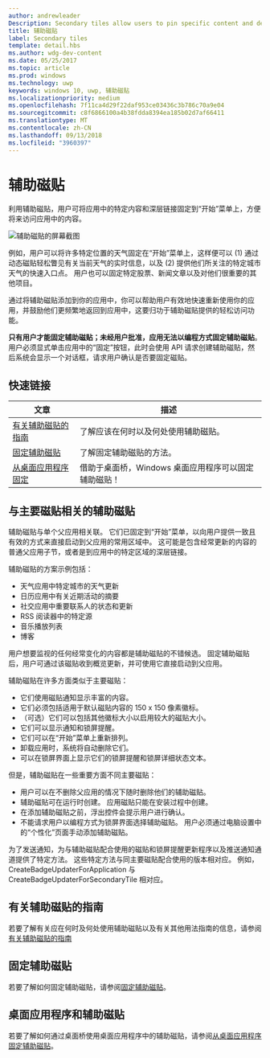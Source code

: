 ```yaml
---
author: andrewleader
Description: Secondary tiles allow users to pin specific content and deep links from your app onto their Start menu, providing easy future access to the content within your app.
title: 辅助磁贴
label: Secondary tiles
template: detail.hbs
ms.author: wdg-dev-content
ms.date: 05/25/2017
ms.topic: article
ms.prod: windows
ms.technology: uwp
keywords: windows 10, uwp, 辅助磁贴
ms.localizationpriority: medium
ms.openlocfilehash: 7f11ca4d29f22daf953ce03436c3b786c70a9e04
ms.sourcegitcommit: c8f6866100a4b38fdda8394ea185b02d7af66411
ms.translationtype: MT
ms.contentlocale: zh-CN
ms.lasthandoff: 09/13/2018
ms.locfileid: "3960397"
---
```

# <a name="secondary-tiles"></a>辅助磁贴


利用辅助磁贴，用户可将应用中的特定内容和深层链接固定到“开始”菜单上，方便将来访问应用中的内容。

![辅助磁贴的屏幕截图](images/secondarytiles.png)

例如，用户可以将许多特定位置的天气固定在“开始”菜单上，这样便可以 (1) 通过动态磁贴轻松瞥见有关当前天气的实时信息，以及 (2) 提供他们所关注的特定城市天气的快速入口点。 用户也可以固定特定股票、新闻文章以及对他们很重要的其他项目。

通过将辅助磁贴添加到你的应用中，你可以帮助用户有效地快速重新使用你的应用，并鼓励他们更频繁地返回到应用中，这要归功于辅助磁贴提供的轻松访问功能。

**只有用户才能固定辅助磁贴；未经用户批准，应用无法以编程方式固定辅助磁贴**。 用户必须显式单击应用中的“固定”按钮，此时会使用 API 请求创建辅助磁贴，然后系统会显示一个对话框，请求用户确认是否要固定磁贴。

## <a name="quick-links"></a>快速链接

| 文章 | 描述 |
| --- | --- |
| [有关辅助磁贴的指南](secondary-tiles-guidance.md) | 了解应该在何时以及何处使用辅助磁贴。 |
| [固定辅助磁贴](secondary-tiles-pinning.md) | 了解固定辅助磁贴的方法。 |
| [从桌面应用程序固定](secondary-tiles-desktop-pinning.md) | 借助于桌面桥，Windows 桌面应用程序可以固定辅助磁贴！ |


## <a name="secondary-tiles-in-relation-to-primary-tiles"></a>与主要磁贴相关的辅助磁贴

辅助磁贴与单个父应用相关联。 它们已固定到“开始”菜单，以向用户提供一致且有效的方式来直接启动到父应用的常用区域中。 这可能是包含经常更新的内容的普通父应用子节，或者是到应用中的特定区域的深层链接。

辅助磁贴的方案示例包括：

* 天气应用中特定城市的天气更新
* 日历应用中有关近期活动的摘要
* 社交应用中重要联系人的状态和更新
* RSS 阅读器中的特定源
* 音乐播放列表
* 博客

用户想要监视的任何经常变化的内容都是辅助磁贴的不错候选。 固定辅助磁贴后，用户可通过该磁贴收到概览更新，并可使用它直接启动到父应用。

辅助磁贴在许多方面类似于主要磁贴：

* 它们使用磁贴通知显示丰富的内容。
* 它们必须包括适用于默认磁贴内容的 150 x 150 像素徽标。
* （可选）它们可以包括其他徽标大小以启用较大的磁贴大小。
* 它们可以显示通知和锁屏提醒。
* 它们可以在“开始”菜单上重新排列。
* 卸载应用时，系统将自动删除它们。
* 可以在锁屏界面上显示它们的锁屏提醒和锁屏详细状态文本。

但是，辅助磁贴在一些重要方面不同主要磁贴：

* 用户可以在不删除父应用的情况下随时删除他们的辅助磁贴。
* 辅助磁贴可在运行时创建。 应用磁贴只能在安装过程中创建。
* 在添加辅助磁贴之前，浮出控件会提示用户进行确认。
* 不能请求用户以编程方式为锁屏界面选择辅助磁贴。 用户必须通过电脑设置中的“个性化”页面手动添加辅助磁贴。

为了发送通知，为与辅助磁贴配合使用的磁贴和锁屏提醒更新程序以及推送通知通道提供了特定方法。 这些特定方法与同主要磁贴配合使用的版本相对应。 例如，CreateBadgeUpdaterForApplication 与 CreateBadgeUpdaterForSecondaryTile 相对应。


## <a name="guidance-on-secondary-tiles"></a>有关辅助磁贴的指南
若要了解有关应在何时及何处使用辅助磁贴以及有关其他用法指南的信息，请参阅[有关辅助磁贴的指南](secondary-tiles-guidance.md)


## <a name="pinning-secondary-tiles"></a>固定辅助磁贴
若要了解如何固定辅助磁贴，请参阅[固定辅助磁贴](secondary-tiles-pinning.md)。


## <a name="desktop-applications-and-secondary-tiles"></a>桌面应用程序和辅助磁贴
若要了解如何通过桌面桥使用桌面应用程序中的辅助磁贴，请参阅[从桌面应用程序固定辅助磁贴](secondary-tiles-desktop-pinning.md)。
